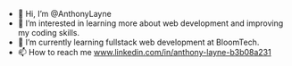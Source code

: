 - 👋 Hi, I’m @AnthonyLayne
- 👀 I’m interested in learning more about web development and improving my coding skills. 
- 🌱 I’m currently learning fullstack web development at BloomTech. 
- 📫 How to reach me www.linkedin.com/in/anthony-layne-b3b08a231

<!---
AnthonyLayne/AnthonyLayne is a ✨ special ✨ repository because its `README.md` (this file) appears on your GitHub profile.
You can click the Preview link to take a look at your changes.
--->
